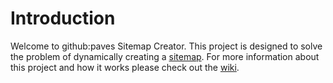 # Introduction

Welcome to github:paves Sitemap Creator.  This project is designed to solve the problem of dynamically creating a [sitemap](http://www.sitemaps.org/).  For more information about this project and how it works please check out the [wiki](http://github.com/cspray/ghpages-sitemap-creator/wiki).
